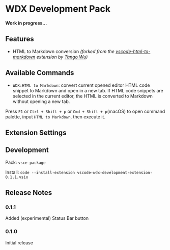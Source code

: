 # WDX Development Pack

**Work in progress...**

## Features

- HTML to Markdown conversion _(forked from the [vscode-html-to-markdown](https://github.com/Wtango/vscode-html-to-markdown) extension by [Tango Wu](https://github.com/Wtango))_

## Available Commands

- `WDX:HTML to Markdown`: convert current opened editor HTML code snippet to Markdown and open in a new tab. If HTML code snippets are selected in the current editor, the HTML is converted to Markdown without opening a new tab.

Press `F1` or `Ctrl + Shift + p` or `Cmd + Shift + p`(macOS) to open command palette, input `HTML to Markdown`, then execute it.

## Extension Settings

## Development

  Pack: `vsce package`

  Install: `code --install-extension vscode-wdx-development-extension-0.1.1.vsix`

## Release Notes

### 0.1.1

Added (experimental) Status Bar button

### 0.1.0

Initial release